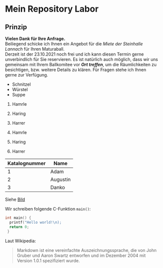 # Mein Repository Labor

## Prinzip

**Vielen Dank für Ihre Anfrage.**   
Beiliegend schicke ich Ihnen ein Angebot für die *Miete der Steinhalle Lannach* für Ihren Maturaball.  
Derzeit ist der 23.10.2021 noch frei und ich kann diesen Termin gerne unverbindlich für Sie reservieren. Es ist natürlich auch möglich, dass wir uns gemeinsam mit Ihrem Ballkomitee vor ***Ort treffen***, um die Räumlichkeiten zu besichtigen, bzw. weitere Details zu klären. Für Fragen stehe ich Ihnen gerne zur Verfügung.  

* Schnitzel
* Würstel
* Suppe

1. Hamrle
1. Haring
1. Harrer

1. Hamrle
2. Haring
3. Harrer

Katalognummer | Name
------------- | ---------------
1 | Adam
2 | Augustin
3 | Danko

Siehe [Bild](https://de.wikipedia.org/wiki/Markdown#/media/Datei:Markdown-mark.svg)

Wir schreiben folgende C-Funktion `main()`:

```C
int main() {
  printf("Hello world!\n);
  return 0;
 }
 ```
 Laut Wikipedia:
>Markdown ist eine vereinfachte Auszeichnungssprache, die von John Gruber und Aaron Swartz entworfen und im Dezember 2004 mit Version 1.0.1 spezifiziert wurde.
